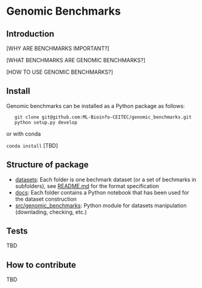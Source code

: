 # Genomic Benchmarks

## Introduction

[WHY ARE BENCHMARKS IMPORTANT?]

[WHAT BENCHMARKS ARE GENOMIC BENCHMARKS?]

[HOW TO USE GENOMIC BENCHMARKS?]

## Install

Genomic benchmarks can be installed as a Python package as follows:

```
   git clone git@github.com:ML-Bioinfo-CEITEC/genomic_benchmarks.git
   python setup.py develop
```

or with conda

`conda install` [TBD]

## Structure of package

  * [datasets](datasets/): Each folder is one bechmark dataset (or a set of bechmarks in subfolders), see [README.md](datasets/README.md) for the format specification
  * [docs](docs/): Each folder contains a Python notebook that has been used for the dataset construction
  * [src/genomic_benchmarks](src/genomic_benchmarks/): Python module for datasets manipulation (downlading, checking, etc.) 


## Tests

TBD

## How to contribute

TBD

